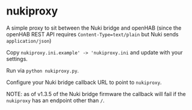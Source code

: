 # nukiproxy
A simple proxy to sit between the Nuki bridge and openHAB (since the openHAB REST API requires `Content-Type=text/plain` but Nuki sends `application/json`)

Copy `nukiproxy.ini.example' -> 'nukiproxy.ini` and update with your settings.

Run via `python nukiproxy.py`.

Configure your Nuki bridge callback URL to point to `nukiproxy`.

NOTE: as of v1.3.5 of the Nuki bridge firmware the callback will fail if the `nukiproxy` has an endpoint other than `/`.
